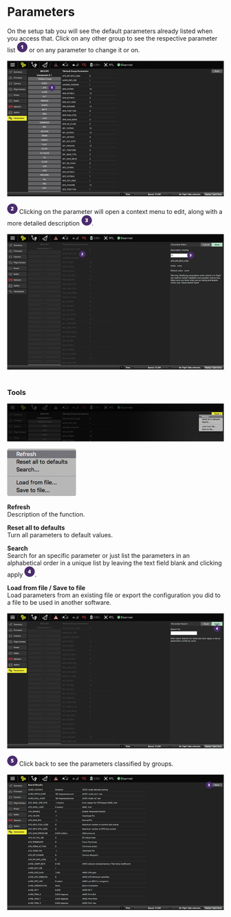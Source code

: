 # Parameters
On the setup tab you will see the default parameters already listed when you access that. Click on any other group to see the respective parameter list ![](images/01.png) or on any parameter to change it or on.
<br><br>
![](images/setup/02_parameters_01.png)

![](images/02.png) Clicking on the parameter will open a context menu to edit, along with a more detailed description ![](images/03.png).
<br><br>
![](images/setup/02_parameters_02.png)
<br><br>
### Tools

![](images/setup/02_parameters_tools_01.png)

![](images/setup/02_parameters_tools_02_menu.png)

**Refresh**
<br>Description of the function.

**Reset all to defaults**
<br>Turn all parameters to default values.

**Search**
<br>Search for an specific parameter or just list the parameters in an alphabetical order in a unique list by leaving the text field blank and clicking apply ![](images/04.png).

**Load from file / Save to file**
<br>Load parameters from an existing file or export the configuration you did to a file to be used in another software.
<br><br>![](images/setup/02_parameters_03.png)
<br>

![](images/05.png) Click back to see the parameters classified by groups.
<br>
<br>
![](images/setup/02_parameters_04.png)